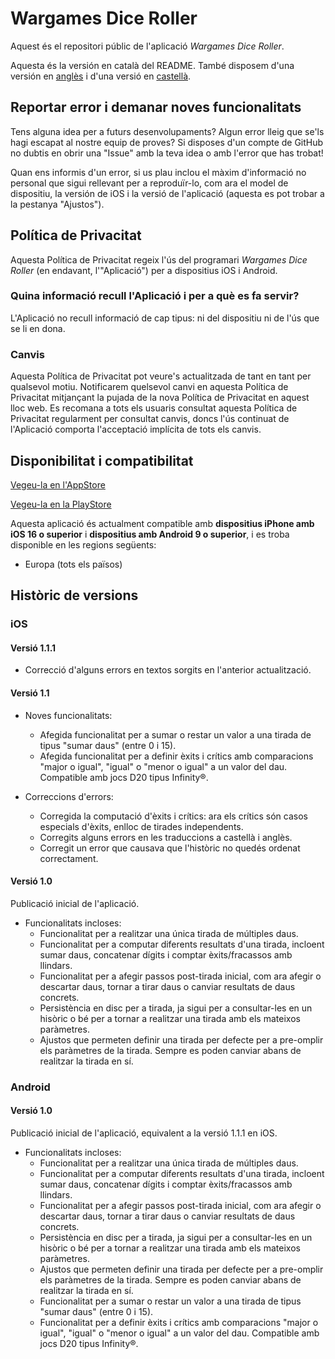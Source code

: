 # Wargames Dice Roller

Aquest és el repositori públic de l'aplicació _Wargames Dice Roller_.

Aquesta és la versión en català del README. També disposem d'una versión en [anglès](README.md) i d'una versió en [castellà](README_Spanish.md).

## Reportar error i demanar noves funcionalitats

Tens alguna idea per a futurs desenvolupaments? Algun error lleig que se'ls hagi escapat al nostre equip de proves? Si disposes d'un compte de GitHub no dubtis en obrir una "Issue" amb la teva idea o amb l'error que has trobat!

Quan ens informis d'un error, si us plau inclou el màxim d'informació no personal que sigui rellevant per a reproduïr-lo, com ara el model de dispositiu, la versión de iOS i la versió de l'aplicació (aquesta es pot trobar a la pestanya "Ajustos").

## Política de Privacitat

Aquesta Política de Privacitat regeix l'ús del programari _Wargames Dice Roller_ (en endavant, l'"Aplicació") per a dispositius iOS i Android.

### Quina informació recull l'Aplicació i per a què es fa servir?

L'Aplicació no recull informació de cap tipus: ni del dispositiu ni de l'ús que se li en dona.

### Canvis

Aquesta Política de Privacitat pot veure's actualitzada de tant en tant per qualsevol motiu. Notificarem quelsevol canvi en aquesta Política de Privacitat mitjançant la pujada de la nova Política de Privacitat en aquest lloc web. Es recomana a tots els usuaris consultat aquesta Política de Privacitat regularment per consultat canvis, doncs l'ús continuat de l'Aplicació comporta l'acceptació implícita de tots els canvis.

## Disponibilitat i compatibilitat

[Vegeu-la en l'AppStore](https://apps.apple.com/app/wargames-dice-roller/id6448962936)

[Vegeu-la en la PlayStore](https://play.google.com/store/apps/details?id=com.prietomartinez.wargamesdiceroller)

Aquesta aplicació és actualment compatible amb **dispositius iPhone amb iOS 16 o superior** i **dispositius amb Android 9 o superior**, i es troba disponible en les regions següents:
* Europa (tots els països)

## Històric de versions

### iOS

#### Versió 1.1.1

* Correcció d'alguns errors en textos sorgits en l'anterior actualització.

#### Versió 1.1

* Noves funcionalitats:
	- Afegida funcionalitat per a sumar o restar un valor a una tirada de tipus "sumar daus" (entre 0 i 15).
	- Afegida funcionalitat per a definir èxits i crítics amb comparacions "major o igual", "igual" o "menor o igual" a un valor del dau. Compatible amb jocs D20 tipus Infinity®.

* Correccions d'errors:
	- Corregida la computació d'èxits i crítics: ara els crítics són casos especials d'èxits, enlloc de tirades independents.
	- Corregits alguns errors en les traduccions a castellà i anglès.
	- Corregit un error que causava que l'històric no quedés ordenat correctament.

#### Versió 1.0

Publicació inicial de l'aplicació.

* Funcionalitats incloses:
	- Funcionalitat per a realitzar una única tirada de múltiples daus.
	- Funcionalitat per a computar diferents resultats d'una tirada, incloent sumar daus, concatenar dígits i comptar èxits/fracassos amb llindars.
	- Funcionalitat per a afegir passos post-tirada inicial, com ara afegir o descartar daus, tornar a tirar daus o canviar resultats de daus concrets.
	- Persistència en disc per a tirada, ja sigui per a consultar-les en un hisòric o bé per a tornar a realitzar una tirada amb els mateixos paràmetres.
	- Ajustos que permeten definir una tirada per defecte per a pre-omplir els paràmetres de la tirada. Sempre es poden canviar abans de realitzar la tirada en sí.

### Android

#### Versió 1.0

Publicació inicial de l'aplicació, equivalent a la versió 1.1.1 en iOS.

* Funcionalitats incloses:
	- Funcionalitat per a realitzar una única tirada de múltiples daus.
	- Funcionalitat per a computar diferents resultats d'una tirada, incloent sumar daus, concatenar dígits i comptar èxits/fracassos amb llindars.
	- Funcionalitat per a afegir passos post-tirada inicial, com ara afegir o descartar daus, tornar a tirar daus o canviar resultats de daus concrets.
	- Persistència en disc per a tirada, ja sigui per a consultar-les en un hisòric o bé per a tornar a realitzar una tirada amb els mateixos paràmetres.
	- Ajustos que permeten definir una tirada per defecte per a pre-omplir els paràmetres de la tirada. Sempre es poden canviar abans de realitzar la tirada en sí.
	- Funcionalitat per a sumar o restar un valor a una tirada de tipus "sumar daus" (entre 0 i 15).
	- Funcionalitat per a definir èxits i crítics amb comparacions "major o igual", "igual" o "menor o igual" a un valor del dau. Compatible amb jocs D20 tipus Infinity®.